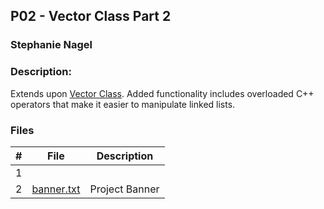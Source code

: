 ## P02 - Vector Class Part 2
### Stephanie Nagel
### Description:

Extends upon [Vector Class](https://github.com/aelious/2143-OOP-Nagel/tree/main/Assignments/P01). Added functionality includes overloaded C++ operators that make it easier to manipulate linked lists.

### Files

|   #   | File            | Description                                        |
| :---: | --------------- | -------------------------------------------------- |
|   1    |                 |                                                    |
|   2    |       [banner.txt](https://github.com/aelious/2143-OOP-Nagel/blob/main/Assignments/P02/banner.txt)          |      Project Banner   |
